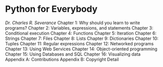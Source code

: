 # Python for Everybody
*Dr. Charles R. Severance*
    Chapter 1: Why should you learn to write programs?
    Chapter 2: Variables, expressions, and statements
    Chapter 3: Conditional execution
    Chapter 4: Functions
    Chapter 5: Iteration
    Chapter 6: Strings
    Chapter 7: Files
    Chapter 8: Lists
    Chapter 9: Dictionaries
    Chapter 10: Tuples
    Chapter 11: Regular expressions
    Chapter 12: Networked programs
    Chapter 13: Using Web Services
    Chapter 14: Object-oriented programming
    Chapter 15: Using Databases and SQL
    Chapter 16: Visualizing data
    Appendix A: Contributions
    Appendix B: Copyright Detail
